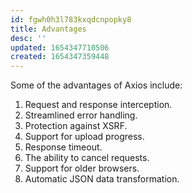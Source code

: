 ```yaml
---
id: fgwh0h3l783kxqdcnpopky8
title: Advantages
desc: ''
updated: 1654347710506
created: 1654347359448
---
```


Some of the advantages of Axios include:

1. Request and response interception.
2. Streamlined error handling.
3. Protection against XSRF.
4. Support for upload progress.
5. Response timeout.
6. The ability to cancel requests.
7. Support for older browsers.
8. Automatic JSON data transformation.
